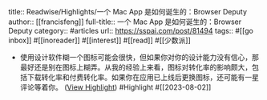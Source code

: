 title:: Readwise/Highlights/一个 Mac App 是如何诞生的：Browser Deputy
author:: [[francisfeng]]
full-title:: 一个 Mac App 是如何诞生的：Browser Deputy
category:: #articles
url:: https://sspai.com/post/81494
tags:: #[[go inbox]] #[[inoreader]] #[[interest]] #[[read]] #[[少数派]]
- 使用设计软件糊一个图标可能会很快，但如果你对你的设计能力没有信心，那最好还是别在图标上糊弄。从我的经验上来看，图标对转化率的影响颇大，包括下载转化率和付费转化率。如果你在应用已上线后更换图标，还可能有一星评论等着你。 ([View Highlight](https://read.readwise.io/read/01h6tjk821ybwz41g0wy6eszzx)) #Highlight #[[2023-08-02]]